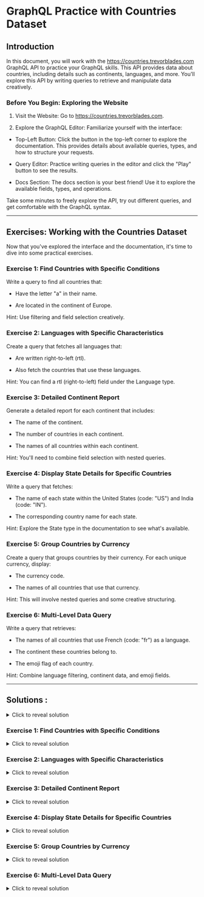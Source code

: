 GraphQL Practice with Countries Dataset
=======================================

Introduction
------------

In this document, you will work with the https://countries.trevorblades.com GraphQL API to practice your GraphQL skills. This API provides data about countries, including details such as continents, languages, and more. You'll explore this API by writing queries to retrieve and manipulate data creatively.

### Before You Begin: Exploring the Website

1.  Visit the Website: Go to https://countries.trevorblades.com.

2.  Explore the GraphQL Editor: Familiarize yourself with the interface:

-   Top-Left Button: Click the button in the top-left corner to explore the documentation. This provides details about available queries, types, and how to structure your requests.

-   Query Editor: Practice writing queries in the editor and click the "Play" button to see the results.

-   Docs Section: The docs section is your best friend! Use it to explore the available fields, types, and operations.

Take some minutes to freely explore the API, try out different queries, and get comfortable with the GraphQL syntax.

* * * * *

Exercises: Working with the Countries Dataset
---------------------------------------------

Now that you've explored the interface and the documentation, it's time to dive into some practical exercises. 

### Exercise 1: Find Countries with Specific Conditions

Write a query to find all countries that:

-   Have the letter "a" in their name.

-   Are located in the continent of Europe.

Hint: Use filtering and field selection creatively.

### Exercise 2: Languages with Specific Characteristics

Create a query that fetches all languages that:

-   Are written right-to-left (rtl).

-   Also fetch the countries that use these languages.

Hint: You can find a rtl (right-to-left) field under the Language type.

### Exercise 3: Detailed Continent Report

Generate a detailed report for each continent that includes:

-   The name of the continent.

-   The number of countries in each continent.

-   The names of all countries within each continent.

Hint: You'll need to combine field selection with nested queries.

### Exercise 4: Display State Details for Specific Countries

Write a query that fetches:

-   The name of each state within the United States (code: "US") and India (code: "IN").

-   The corresponding country name for each state.

Hint: Explore the State type in the documentation to see what's available.

### Exercise 5: Group Countries by Currency

Create a query that groups countries by their currency. For each unique currency, display:

-   The currency code.

-   The names of all countries that use that currency.

Hint: This will involve nested queries and some creative structuring.

### Exercise 6: Multi-Level Data Query

Write a query that retrieves:

-   The names of all countries that use French (code: "fr") as a language.

-   The continent these countries belong to.

-   The emoji flag of each country.

Hint: Combine language filtering, continent data, and emoji fields.

* * * * *

Solutions :
-----------

<details>
  <summary>
    Click to reveal solution
  </summary>

  ```typescript

  ```
</details>

### Exercise 1: Find Countries with Specific Conditions
<details>
  <summary>
    Click to reveal solution
  </summary>

  ```typescript
  {

  countries(filter: { continent: { eq: "EU" }, name: { regex: ".*a.*" } }) {

    name

    capital

    }
  
  }
  ```
</details>


### Exercise 2: Languages with Specific Characteristics
<details>
  <summary>
    Click to reveal solution
  </summary>

  ```typescript
  {
  
    languages(filter: { rtl: { eq: true } }) {
  
      name
  
      countries {
  
        name
  
      }
  
    }
  
  }
```
</details>

### Exercise 3: Detailed Continent Report
<details>
  <summary>
    Click to reveal solution
  </summary>

  ```typescript
  {
  
    continents {
  
      name
  
      countries {
  
        name
  
      }
  
    }
  
  }
```
</details>

### Exercise 4: Display State Details for Specific Countries
<details>
  <summary>
    Click to reveal solution
  </summary>

  ```typescript
  {
  
    US: country(code: "US") {
  
      name
  
      states {
  
        name
  
      }
  
    }
  
    IN: country(code: "IN") {
  
      name
  
      states {
  
        name
  
      }
  
    }
  
  }
```
</details>

### Exercise 5: Group Countries by Currency
<details>
  <summary>
    Click to reveal solution
  </summary>

  ```typescript
  {
  
    countries {
  
      currency
  
      name
  
    }
  
  }
```
</details>

### Exercise 6: Multi-Level Data Query
<details>
  <summary>
    Click to reveal solution
  </summary>

  ```typescript
  {
  
    languages(filter: { code: { eq: "fr" } }) {
  
      countries {
  
        name
  
        continent {
  
          name
  
        }
  
        emoji
  
      }
  
    }
  
  }
  ```
  </details>
